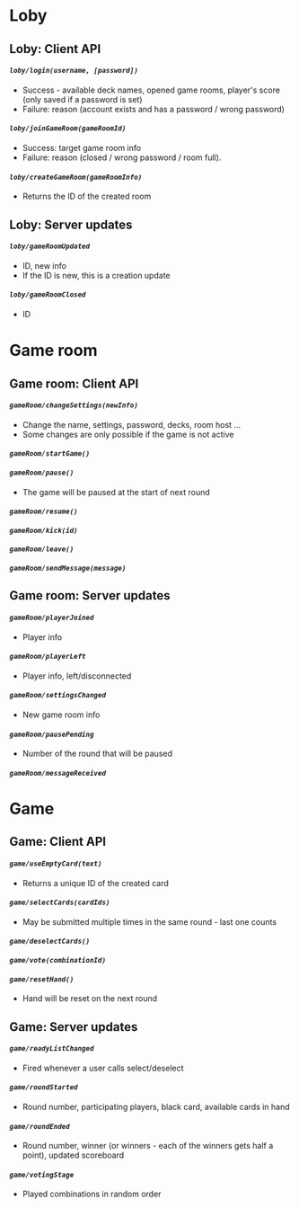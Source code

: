 # Loby

## Loby: Client API

#### ***`loby/login(username, [password])`***
* Success - available deck names, opened game rooms, player's score (only saved if a password is set)
* Failure: reason (account exists and has a password / wrong password)

#### ***`loby/joinGameRoom(gameRoomId)`***
* Success: target game room info
* Failure: reason (closed / wrong password / room full).

#### ***`loby/createGameRoom(gameRoomInfo)`***
* Returns the ID of the created room


## Loby: Server updates

#### ***`loby/gameRoomUpdated`***
  * ID, new info
  * If the ID is new, this is a creation update

#### ***`loby/gameRoomClosed`***
* ID



# Game room

## Game room: Client API

#### ***`gameRoom/changeSettings(newInfo)`***
* Change the name, settings, password, decks, room host ...
* Some changes are only possible if the game is not active

#### ***`gameRoom/startGame()`***

#### ***`gameRoom/pause()`***
* The game will be paused at the start of next round

#### ***`gameRoom/resume()`***

#### ***`gameRoom/kick(id)`***

#### ***`gameRoom/leave()`***

#### ***`gameRoom/sendMessage(message)`***


## Game room: Server updates

#### ***`gameRoom/playerJoined`***
* Player info

#### ***`gameRoom/playerLeft`***
* Player info, left/disconnected

#### ***`gameRoom/settingsChanged`***
* New game room info

#### ***`gameRoom/pausePending`***
* Number of the round that will be paused

#### ***`gameRoom/messageReceived`***



# Game

## Game: Client API

#### ***`game/useEmptyCard(text)`***
* Returns a unique ID of the created card

#### ***`game/selectCards(cardIds)`***
* May be submitted multiple times in the same round - last one counts

#### ***`game/deselectCards()`***

#### ***`game/vote(combinationId)`***

#### ***`game/resetHand()`***
* Hand will be reset on the next round


## Game: Server updates

#### ***`game/readyListChanged`***
* Fired whenever a user calls select/deselect

#### ***`game/roundStarted`***
* Round number, participating players, black card, available cards in hand

#### ***`game/roundEnded`***
* Round number, winner (or winners - each of the winners gets half a point), updated scoreboard

#### ***`game/votingStage`***
* Played combinations in random order